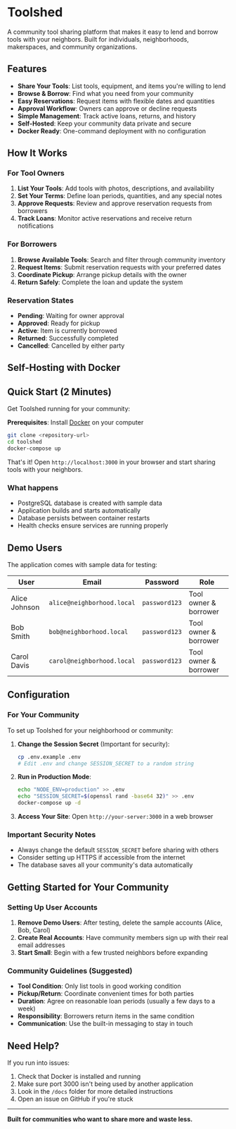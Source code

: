 # Toolshed

A community tool sharing platform that makes it easy to lend and borrow tools with your neighbors. Built for individuals, neighborhoods, makerspaces, and community organizations.

## Features

- **Share Your Tools**: List tools, equipment, and items you're willing to lend
- **Browse & Borrow**: Find what you need from your community
- **Easy Reservations**: Request items with flexible dates and quantities
- **Approval Workflow**: Owners can approve or decline requests
- **Simple Management**: Track active loans, returns, and history
- **Self-Hosted**: Keep your community data private and secure
- **Docker Ready**: One-command deployment with no configuration

## How It Works

### For Tool Owners

1. **List Your Tools**: Add tools with photos, descriptions, and availability
2. **Set Your Terms**: Define loan periods, quantities, and any special notes
3. **Approve Requests**: Review and approve reservation requests from borrowers
4. **Track Loans**: Monitor active reservations and receive return notifications

### For Borrowers

1. **Browse Available Tools**: Search and filter through community inventory
2. **Request Items**: Submit reservation requests with your preferred dates
3. **Coordinate Pickup**: Arrange pickup details with the owner
4. **Return Safely**: Complete the loan and update the system

### Reservation States

- **Pending**: Waiting for owner approval
- **Approved**: Ready for pickup
- **Active**: Item is currently borrowed
- **Returned**: Successfully completed
- **Cancelled**: Cancelled by either party

## Self-Hosting with Docker

## Quick Start (2 Minutes)

Get Toolshed running for your community:

**Prerequisites**: Install [Docker](https://docs.docker.com/get-docker/) on your computer

```bash
git clone <repository-url>
cd toolshed
docker-compose up
```

That's it! Open `http://localhost:3000` in your browser and start sharing tools with your neighbors.

### What happens

- PostgreSQL database is created with sample data
- Application builds and starts automatically  
- Database persists between container restarts
- Health checks ensure services are running properly

## Demo Users

The application comes with sample data for testing:

| User | Email | Password | Role |
|------|-------|----------|----- |
| Alice Johnson | `alice@neighborhood.local` | `password123` | Tool owner & borrower |
| Bob Smith | `bob@neighborhood.local` | `password123` | Tool owner & borrower |
| Carol Davis | `carol@neighborhood.local` | `password123` | Tool owner & borrower |

## Configuration

### For Your Community

To set up Toolshed for your neighborhood or community:

1. **Change the Session Secret** (Important for security):

   ```bash
   cp .env.example .env
   # Edit .env and change SESSION_SECRET to a random string
   ```

2. **Run in Production Mode**:

   ```bash
   echo "NODE_ENV=production" >> .env
   echo "SESSION_SECRET=$(openssl rand -base64 32)" >> .env
   docker-compose up -d
   ```

3. **Access Your Site**: Open `http://your-server:3000` in a web browser

### Important Security Notes

- Always change the default `SESSION_SECRET` before sharing with others
- Consider setting up HTTPS if accessible from the internet
- The database saves all your community's data automatically

## Getting Started for Your Community

### Setting Up User Accounts

1. **Remove Demo Users**: After testing, delete the sample accounts (Alice, Bob, Carol)
2. **Create Real Accounts**: Have community members sign up with their real email addresses
3. **Start Small**: Begin with a few trusted neighbors before expanding

### Community Guidelines (Suggested)

- **Tool Condition**: Only list tools in good working condition
- **Pickup/Return**: Coordinate convenient times for both parties
- **Duration**: Agree on reasonable loan periods (usually a few days to a week)
- **Responsibility**: Borrowers return items in the same condition
- **Communication**: Use the built-in messaging to stay in touch

## Need Help?

If you run into issues:

1. Check that Docker is installed and running
2. Make sure port 3000 isn't being used by another application
3. Look in the `/docs` folder for more detailed instructions
4. Open an issue on GitHub if you're stuck

---

**Built for communities who want to share more and waste less.**
